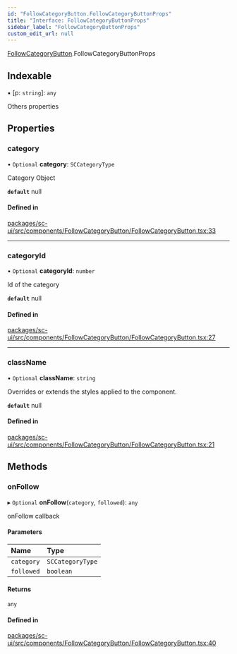```yaml
---
id: "FollowCategoryButton.FollowCategoryButtonProps"
title: "Interface: FollowCategoryButtonProps"
sidebar_label: "FollowCategoryButtonProps"
custom_edit_url: null
---
```


[FollowCategoryButton](../modules/FollowCategoryButton).FollowCategoryButtonProps

## Indexable

▪ [p: `string`]: `any`

Others properties

## Properties

### category

• `Optional` **category**: `SCCategoryType`

Category Object

**`default`** null

#### Defined in

[packages/sc-ui/src/components/FollowCategoryButton/FollowCategoryButton.tsx:33](https://github.com/selfcommunity/community-ui/blob/7f26f69/packages/sc-ui/src/components/FollowCategoryButton/FollowCategoryButton.tsx#L33)

___

### categoryId

• `Optional` **categoryId**: `number`

Id of the category

**`default`** null

#### Defined in

[packages/sc-ui/src/components/FollowCategoryButton/FollowCategoryButton.tsx:27](https://github.com/selfcommunity/community-ui/blob/7f26f69/packages/sc-ui/src/components/FollowCategoryButton/FollowCategoryButton.tsx#L27)

___

### className

• `Optional` **className**: `string`

Overrides or extends the styles applied to the component.

**`default`** null

#### Defined in

[packages/sc-ui/src/components/FollowCategoryButton/FollowCategoryButton.tsx:21](https://github.com/selfcommunity/community-ui/blob/7f26f69/packages/sc-ui/src/components/FollowCategoryButton/FollowCategoryButton.tsx#L21)

## Methods

### onFollow

▸ `Optional` **onFollow**(`category`, `followed`): `any`

onFollow callback

#### Parameters

| Name | Type |
| :------ | :------ |
| `category` | `SCCategoryType` |
| `followed` | `boolean` |

#### Returns

`any`

#### Defined in

[packages/sc-ui/src/components/FollowCategoryButton/FollowCategoryButton.tsx:40](https://github.com/selfcommunity/community-ui/blob/7f26f69/packages/sc-ui/src/components/FollowCategoryButton/FollowCategoryButton.tsx#L40)
